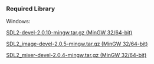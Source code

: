 ### Required Library

Windows:

[SDL2-devel-2.0.10-mingw.tar.gz (MinGW 32/64-bit)](https://www.libsdl.org/release/SDL2-devel-2.0.10-mingw.tar.gz)

[SDL2_image-devel-2.0.5-mingw.tar.gz (MinGW 32/64-bit)](https://www.libsdl.org/projects/SDL_image/release/SDL2_image-devel-2.0.5-mingw.tar.gz)

[SDL2_mixer-devel-2.0.4-mingw.tar.gz (MinGW 32/64-bit)](https://www.libsdl.org/projects/SDL_mixer/release/SDL2_mixer-devel-2.0.4-mingw.tar.gz)
